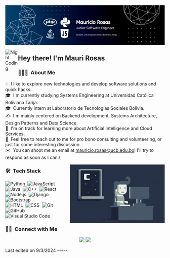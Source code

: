 <img src="/Portada Linkedin.png" width='1100' align="center"/>

<img alt="Night Coding" src="./assets/Hand%20Wave.gif" width='40' align="left"/><h2>Hey there! I'm Mauri Rosas</h2>

<!-- ## 👋 &nbsp;Hey there! I'm Aditya -->

### 👨🏻‍💻 &nbsp;About Me

💡 &nbsp;I like to explore new technologies and develop software solutions and quick hacks.\
🎓 &nbsp;I'm currently studying Systems Engineering at Universidad Católica Boliviana Tarija.\
🎓 &nbsp;Currently intern at Laboratorio de Tecnologías Sociales Bolivia.\
✍️ &nbsp;I'm mainly centered on Backend development, Systems Architecture, Design Patterns and Data Science.\
🌱 &nbsp;I'm on track for learning more about Artificial Intelligence and Cloud Services.\
💬 &nbsp;Feel free to reach out to me for pro bono consulting and volunteering, or just for some interesting discussion.\
✉️ &nbsp;You can shoot me an email at mauricio.rosas@ucb.edu.bo! I'll try to respond as soon as I can.\

<img alt="Night Coding" src="https://raw.githubusercontent.com/AVS1508/AVS1508/master/assets/Night-Coding.gif" align="right"/>

### 🛠 &nbsp;Tech Stack

![Python](https://img.shields.io/badge/-Python-05122A?style=flat&logo=python)&nbsp;
![JavaScript](https://img.shields.io/badge/-JavaScript-05122A?style=flat&logo=javascript)&nbsp;
![Java](https://img.shields.io/badge/-Java-05122A?style=flat&logo=Java&logoColor=FFA518)&nbsp;
![C++](https://img.shields.io/badge/-C++-05122A?style=flat&logo=C%2B%2B&logoColor=00599C)&nbsp;
![React](https://img.shields.io/badge/-React-05122A?style=flat&logo=react)&nbsp;
![Node.js](https://img.shields.io/badge/-Node.js-05122A?style=flat&logo=node.js)&nbsp;
![Django](https://img.shields.io/badge/-Django-05122A?style=flat&logo=django&logoColor=092E20)&nbsp;
![Bootstrap](https://img.shields.io/badge/-Bootstrap-05122A?style=flat&logo=bootstrap&logoColor=563D7C)\
![HTML](https://img.shields.io/badge/-HTML-05122A?style=flat&logo=HTML5)&nbsp;
![CSS](https://img.shields.io/badge/-CSS-05122A?style=flat&logo=CSS3&logoColor=1572B6)&nbsp;
![Git](https://img.shields.io/badge/-Git-05122A?style=flat&logo=git)&nbsp;
![GitHub](https://img.shields.io/badge/-GitHub-05122A?style=flat&logo=github)&nbsp;
![Visual Studio Code](https://img.shields.io/badge/-Visual%20Studio%20Code-05122A?style=flat&logo=visual-studio-code&logoColor=007ACC)&nbsp;

### 🤝🏻 &nbsp;Connect with Me

<p align="center">
<a href="https://linkedin.com/in/AVS1508"><img src="https://img.shields.io/badge/LinkedIn-blue"/></a>
<a href="mailto:mauricio.rosas@ucb.edu.bo"><img src="https://img.shields.io/badge/-mauricio.rosas@ucb.edu.bo-D14836?style=flat&logo=Gmail&logoColor=white"/></a>
</p>
Last edited on 9/3/2024
-----
